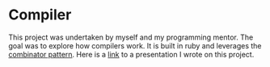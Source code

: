 # Compiler

This project was undertaken by myself and my programming mentor. The goal was to explore how compilers work. It is built in ruby and leverages the [combinator pattern](https://wiki.haskell.org/Combinator_pattern). Here is a [link](https://docs.google.com/presentation/d/1j2eUJa61tC7gqfCrutDA7Hz0HFVJ67ha_0nodWjtJdU/edit?usp=sharing) to a presentation I wrote on this project. 
